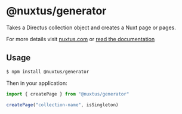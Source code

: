 # @nuxtus/generator

Takes a Directus collection object and creates a Nuxt page or pages.

For more details visit [nuxtus.com](https://nuxtus.com) or [read the documentation](https://docs.nuxtus.com)

## Usage

```bash
$ npm install @nuxtus/generator
```

Then in your application:

```typescript
import { createPage } from "@nuxtus/generator"

createPage("collection-name", isSingleton)
```